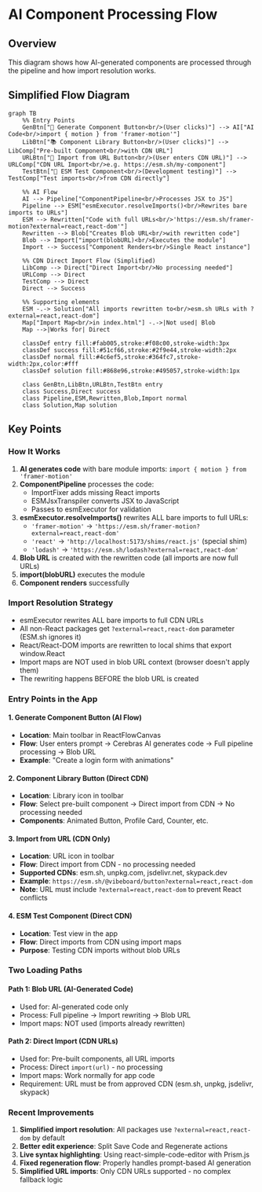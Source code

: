# AI Component Processing Flow

## Overview
This diagram shows how AI-generated components are processed through the pipeline and how import resolution works.

## Simplified Flow Diagram

```mermaid
graph TB
    %% Entry Points
    GenBtn["🎨 Generate Component Button<br/>(User clicks)"] --> AI["AI Code<br/>import { motion } from 'framer-motion'"]
    LibBtn["📚 Component Library Button<br/>(User clicks)"] --> LibComp["Pre-built Component<br/>with CDN URL"]
    URLBtn["🔗 Import from URL Button<br/>(User enters CDN URL)"] --> URLComp["CDN URL Import<br/>e.g. https://esm.sh/my-component"]
    TestBtn["🧪 ESM Test Component<br/>(Development testing)"] --> TestComp["Test imports<br/>from CDN directly"]
    
    %% AI Flow
    AI --> Pipeline["ComponentPipeline<br/>Processes JSX to JS"]
    Pipeline --> ESM["esmExecutor.resolveImports()<br/>Rewrites bare imports to URLs"]
    ESM --> Rewritten["Code with full URLs<br/>'https://esm.sh/framer-motion?external=react,react-dom'"]
    Rewritten --> Blob["Creates Blob URL<br/>with rewritten code"]
    Blob --> Import["import(blobURL)<br/>Executes the module"]
    Import --> Success["Component Renders<br/>Single React instance"]
    
    %% CDN Direct Import Flow (Simplified)
    LibComp --> Direct["Direct Import<br/>No processing needed"]
    URLComp --> Direct
    TestComp --> Direct
    Direct --> Success
    
    %% Supporting elements
    ESM -.-> Solution["All imports rewritten to<br/>esm.sh URLs with ?external=react,react-dom"]
    Map["Import Map<br/>in index.html"] -.->|Not used| Blob
    Map -->|Works for| Direct
    
    classDef entry fill:#fab005,stroke:#f08c00,stroke-width:3px
    classDef success fill:#51cf66,stroke:#2f9e44,stroke-width:2px
    classDef normal fill:#4c6ef5,stroke:#364fc7,stroke-width:2px,color:#fff
    classDef solution fill:#868e96,stroke:#495057,stroke-width:1px
    
    class GenBtn,LibBtn,URLBtn,TestBtn entry
    class Success,Direct success
    class Pipeline,ESM,Rewritten,Blob,Import normal
    class Solution,Map solution
```

## Key Points

### How It Works
1. **AI generates code** with bare module imports: `import { motion } from 'framer-motion'`
2. **ComponentPipeline** processes the code:
   - ImportFixer adds missing React imports
   - ESMJsxTranspiler converts JSX to JavaScript
   - Passes to esmExecutor for validation
3. **esmExecutor.resolveImports()** rewrites ALL bare imports to full URLs:
   - `'framer-motion'` → `'https://esm.sh/framer-motion?external=react,react-dom'`
   - `'react'` → `'http://localhost:5173/shims/react.js'` (special shim)
   - `'lodash'` → `'https://esm.sh/lodash?external=react,react-dom'`
4. **Blob URL** is created with the rewritten code (all imports are now full URLs)
5. **import(blobURL)** executes the module
6. **Component renders** successfully

### Import Resolution Strategy
- esmExecutor rewrites ALL bare imports to full CDN URLs
- All non-React packages get `?external=react,react-dom` parameter (ESM.sh ignores it)
- React/React-DOM imports are rewritten to local shims that export window.React
- Import maps are NOT used in blob URL context (browser doesn't apply them)
- The rewriting happens BEFORE the blob URL is created

### Entry Points in the App

#### 1. Generate Component Button (AI Flow)
- **Location**: Main toolbar in ReactFlowCanvas
- **Flow**: User enters prompt → Cerebras AI generates code → Full pipeline processing → Blob URL
- **Example**: "Create a login form with animations"

#### 2. Component Library Button (Direct CDN)
- **Location**: Library icon in toolbar
- **Flow**: Select pre-built component → Direct import from CDN → No processing needed
- **Components**: Animated Button, Profile Card, Counter, etc.

#### 3. Import from URL (CDN Only)
- **Location**: URL icon in toolbar
- **Flow**: Direct import from CDN - no processing needed
- **Supported CDNs**: esm.sh, unpkg.com, jsdelivr.net, skypack.dev
- **Example**: `https://esm.sh/@vibeboard/button?external=react,react-dom`
- **Note**: URL must include `?external=react,react-dom` to prevent React conflicts

#### 4. ESM Test Component (Direct CDN)
- **Location**: Test view in the app
- **Flow**: Direct imports from CDN using import maps
- **Purpose**: Testing CDN imports without blob URLs

### Two Loading Paths

#### Path 1: Blob URL (AI-Generated Code)
- Used for: AI-generated code only
- Process: Full pipeline → Import rewriting → Blob URL
- Import maps: NOT used (imports already rewritten)

#### Path 2: Direct Import (CDN URLs)
- Used for: Pre-built components, all URL imports
- Process: Direct `import(url)` - no processing
- Import maps: Work normally for app code
- Requirement: URL must be from approved CDN (esm.sh, unpkg, jsdelivr, skypack)

### Recent Improvements
1. **Simplified import resolution**: All packages use `?external=react,react-dom` by default
2. **Better edit experience**: Split Save Code and Regenerate actions
3. **Live syntax highlighting**: Using react-simple-code-editor with Prism.js
4. **Fixed regeneration flow**: Properly handles prompt-based AI generation
5. **Simplified URL imports**: Only CDN URLs supported - no complex fallback logic